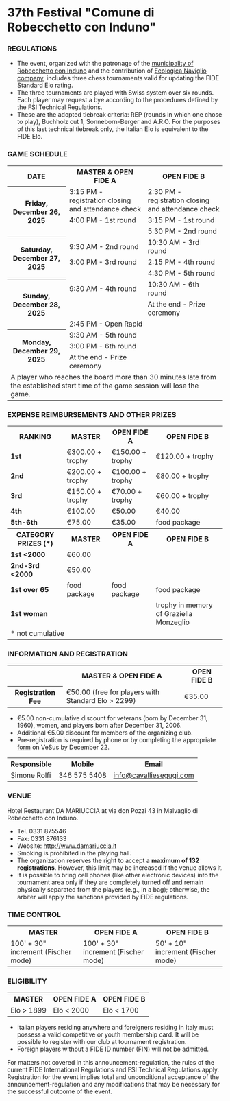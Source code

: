 # 37th Festival "Comune di Robecchetto con Induno"

### REGULATIONS

- The event, organized with the patronage of the [municipality of Robecchetto con Induno](http://www.comune.robecchetto-con-induno.mi.it/) and the contribution of [Ecologica Naviglio company](http://www.ecologicanaviglio.it), includes three chess tournaments valid for updating the FIDE Standard Elo rating.
- The three tournaments are played with Swiss system over six rounds. Each player may request a bye according to the procedures defined by the FSI Technical Regulations.
- These are the adopted tiebreak criteria: REP (rounds in which one chose to play), Buchholz cut 1, Sonneborn-Berger and A.R.O. For the purposes of this last technical tiebreak only, the Italian Elo is equivalent to the FIDE Elo.

### GAME SCHEDULE

<table>
  <tr>
    <th>DATE</th>
    <th>MASTER & OPEN FIDE A</th>
    <th>OPEN FIDE B</th>
  </tr>
  <tr>
    <th rowspan="3">Friday, December 26, 2025</th>
    <td>3:15 PM - registration closing and attendance check</td>
    <td>2:30 PM - registration closing and attendance check</td>
  </tr>
  <tr>
    <td>4:00 PM - 1st round</td>
    <td>3:15 PM - 1st round</td>
  </tr>
  <tr>
    <td></td>
    <td>5:30 PM - 2nd round</td>
  </tr>
  <tr>
    <th rowspan="3">Saturday, December 27, 2025</th>
    <td>9:30 AM - 2nd round</td>
    <td>10:30 AM - 3rd round</td>
  </tr>
  <tr>
    <td>3:00 PM - 3rd round</td>
    <td>2:15 PM - 4th round</td>
  </tr>
  <tr>
    <td></td>
    <td>4:30 PM - 5th round</td>
  </tr>
  <tr>
    <th rowspan="3">Sunday, December 28, 2025</th>
    <td>9:30 AM - 4th round</td>
    <td>10:30 AM - 6th round</td>
  </tr>
    <tr>
    <td></td>
    <td>At the end - Prize ceremony</td>
  </tr>
    <tr>
    <td colspan="2">2:45 PM - Open Rapid</td>
  </tr>
  <tr>
    <th rowspan="3">Monday, December 29, 2025</th>
    <td>9:30 AM - 5th round</td>
    <td></td>
  </tr>
  <tr>
    <td>3:00 PM - 6th round</td>
    <td></td>
  </tr>
    <tr>
    <td>At the end - Prize ceremony</td>
    <td></td>
  </tr>
  <tr>
    <td colspan="3">
      A player who reaches the board more than 30 minutes late from the established start time of the game session will lose the game.
    </td>
  </tr>
</table>

### EXPENSE REIMBURSEMENTS AND OTHER PRIZES

<table>
  <tr>
    <th>RANKING</th>
    <th>MASTER</th>
    <th>OPEN FIDE A</th>
    <th>OPEN FIDE B</th>
  </tr>
  <tr>
    <td><b>1st</b></td>
    <td>€300.00 + trophy</td>
    <td>€150.00 + trophy</td>
    <td>€120.00 + trophy</td>
  </tr>
  <tr>
    <td><b>2nd</b></td>
    <td>€200.00 + trophy</td>
    <td>€100.00 + trophy</td>
    <td>€80.00 + trophy</td>
  </tr>
  <tr>
    <td><b>3rd</b></td>
    <td>€150.00 + trophy</td>
    <td>€70.00 + trophy</td>
    <td>€60.00 + trophy</td>
  </tr>
  <tr>
    <td><b>4th</b></td>
    <td>€100.00</td>
    <td>€50.00</td>
    <td>€40.00</td>
  </tr>
  <tr>
    <td><b>5th-6th</b></td>
    <td>€75.00</td>
    <td>€35.00</td>
    <td>food package</td>
  </tr>
  <tr>
    <th>CATEGORY PRIZES (*)</th>
    <th>MASTER</th>
    <th>OPEN FIDE A</th>
    <th>OPEN FIDE B</th>
  </tr>
  <tr>
    <td><b>1st &lt;2000</b></td>
    <td>€60.00</td>
    <td></td>
    <td></td>
  </tr>
  <tr>
    <td><b>2nd-3rd &lt;2000</b></td>
    <td>€50.00</td>
    <td></td>
    <td></td>
  </tr>
  <tr>
    <td><b>1st over 65</b></td>
    <td>food package</td>
    <td>food package</td>
    <td>food package</td>
  </tr>
  <tr>
    <td><b>1st woman</b></td>
    <td></td>
    <td></td>
    <td>trophy in memory of Graziella Monzeglio</td>
  </tr>
  <tr>
    <td colspan="4">
      * not cumulative
    </td>
  </tr>
</table>

### INFORMATION AND REGISTRATION

<table>
  <tr>
    <td></td>
    <th>MASTER & OPEN FIDE A</th>
    <th>OPEN FIDE B</th>
  </tr>
  <tr>
    <th>Registration Fee</th>
    <td>€50.00 (free for players with Standard Elo &gt; 2299)</td>
    <td>€35.00</td>
  </tr>
  </table>

- €5.00 non-cumulative discount for veterans (born by December 31, 1960), women, and players born after December 31, 2006.
- Additional €5.00 discount for members of the organizing club.
- Pre-registration is required by phone or by completing the appropriate <a href="https://vesus.org/event/???" target="_blank">form</a> on VeSus by December 22.

<table>
  <tr>
    <th>Responsible</th>
    <th>Mobile</th>
    <th>Email</th>
  </tr>
  <tr>
    <td>Simone Rolfi</td>
    <td>346 575 5408</td>
    <td><a href="mailto:info@cavalliesegugi.com">info@cavalliesegugi.com</a>
    </td>
  </tr>
</table>

### VENUE

Hotel Restaurant DA MARIUCCIA at via don Pozzi 43 in Malvaglio di Robecchetto con Induno.

- Tel. 0331 875546
- Fax: 0331 876133
- Website: <a href="http://www.damariuccia.it" target="_blank">http://www.damariuccia.it</a>
- Smoking is prohibited in the playing hall.
- The organization reserves the right to accept a <strong>maximum of 132 registrations</strong>. However, this limit may be increased if the venue allows it.
- It is possible to bring cell phones (like other electronic devices) into the tournament area only if they are completely turned off and remain physically separated from the players (e.g., in a bag); otherwise, the arbiter will apply the sanctions provided by FIDE regulations.

### TIME CONTROL

<table>
  <tr>
    <th>MASTER</th>
    <th>OPEN FIDE A</th>
    <th>OPEN FIDE B</th>
  </tr>
  <tr>
    <td>100' + 30" increment (Fischer mode)</td>
    <td>100' + 30" increment (Fischer mode)</td>
    <td>50' + 10" increment (Fischer mode)</td>
  </tr>
  </table>

### ELIGIBILITY

  <table>
    <tr>
    <th>MASTER</th>
    <th>OPEN FIDE A</th>
    <th>OPEN FIDE B</th>
  </tr>
  <tr>
    <td>Elo &gt; 1899</td>
    <td>Elo &lt; 2000</td>
    <td>Elo &lt; 1700</td>
  </tr>
  </table>

 - Italian players residing anywhere and foreigners residing in Italy must possess a valid competitive or youth membership card. It will be possible to register with our club at tournament registration.
- Foreign players without a FIDE ID number (FIN) will not be admitted.

For matters not covered in this announcement-regulation, the rules of the current FIDE International Regulations and FSI Technical Regulations apply. Registration for the event implies total and unconditional acceptance of the announcement-regulation and any modifications that may be necessary for the successful outcome of the event.